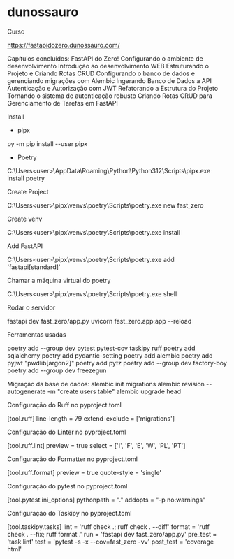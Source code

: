 # dunossauro

Curso

https://fastapidozero.dunossauro.com/

Capítulos concluídos:
	FastAPI do Zero!
	Configurando o ambiente de desenvolvimento
	Introdução ao desenvolvimento WEB
	Estruturando o Projeto e Criando Rotas CRUD
	Configurando o banco de dados e gerenciando migrações com Alembic
	Ingerando Banco de Dados a API
	Autenticação e Autorização com JWT
	Refatorando a Estrutura do Projeto
	Tornando o sistema de autenticação robusto
	Criando Rotas CRUD para Gerenciamento de Tarefas em FastAPI


Install

- pipx

py -m pip install --user pipx

- Poetry

C:\Users\<user>\AppData\Roaming\Python\Python312\Scripts\pipx.exe install poetry

Create Project

C:\Users\<user>\pipx\venvs\poetry\Scripts\poetry.exe new fast_zero

Create venv

C:\Users\<user>\pipx\venvs\poetry\Scripts\poetry.exe install

Add FastAPI

C:\Users\<user>\pipx\venvs\poetry\Scripts\poetry.exe add 'fastapi[standard]'

Chamar a máquina virtual do poetry

C:\Users\<user>\pipx\venvs\poetry\Scripts\poetry.exe shell

Rodar o servidor

fastapi dev fast_zero/app.py
uvicorn fast_zero.app:app --reload

Ferramentas usadas

poetry add --group dev pytest pytest-cov taskipy ruff
poetry add sqlalchemy
poetry add pydantic-setting
poetry add alembic
poetry add pyjwt "pwdlib[argon2]"
poetry add pytz
poetry add --group dev factory-boy
poetry add --group dev freezegun

Migração da base de dados:
	alembic init migrations
	alembic revision --autogenerate -m "create users table"
	alembic upgrade head


Configuração do Ruff no pyproject.toml

[tool.ruff]
line-length = 79
extend-exclude = ['migrations']

Configuração do Linter no pyproject.toml

[tool.ruff.lint]
preview = true
select = ['I', 'F', 'E', 'W', 'PL', 'PT']

Configuração do Formatter no pyproject.toml

[tool.ruff.format]
preview = true
quote-style = 'single'

Configuração do pytest no pyproject.toml

[tool.pytest.ini_options]
pythonpath = "."
addopts = "-p no:warnings"

Configuração do Taskipy no pyproject.toml

[tool.taskipy.tasks]
lint = 'ruff check .; ruff check . --diff'
format = 'ruff check . --fix; ruff format .'
run = 'fastapi dev fast_zero/app.py'
pre_test = 'task lint'
test = 'pytest -s -x --cov=fast_zero -vv'
post_test = 'coverage html'


